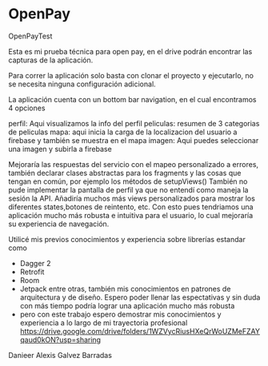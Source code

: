 # OpenPay
 OpenPayTest

Esta es mi prueba técnica para open pay, en el drive podrán encontrar las capturas de la aplicación.

Para correr la aplicación solo basta con clonar el proyecto y ejecutarlo, no se necesita ninguna configuración adicional.

La aplicación cuenta con un bottom bar navigation, en el cual encontramos 4 opciones

perfil: Aqui visualizamos la info del perfil
peliculas: resumen de 3 categorias de peliculas
mapa: aqui inicia la carga de la localizacion del usuario a firebase y también se muestra en el mapa
imagen: Aqui puedes seleccionar una imagen y subirla a firebase

Mejoraría las respuestas del servicio con el mapeo personalizado a errores, también declarar clases abstractas para
los fragments y las cosas que tengan en común, por ejemplo los métodos de setupViews()
También no pude implementar la pantalla de perfil ya que no entendí como maneja la sesión la API.
Añadiría muchos más views personalizados para mostrar los diferentes states,botones de reintento, etc.
Con esto pues tendriamos una aplicación mucho más robusta e intuitiva para el usuario, lo cual mejoraría su experiencia 
de navegación.

Utilicé mis previos conocimientos y experiencia sobre librerías estandar como
* Dagger 2
* Retrofit
* Room
* Jetpack
 entre otras, también mis conocimientos en patrones de arquitectura y de diseño.
Espero poder llenar las espectativas y sin duda con más tiempo podría lograr una aplicación mucho más robusta 
* pero con este trabajo espero demostrar mis conocimientos y experiencia a lo largo de mi trayectoria profesional
  https://drive.google.com/drive/folders/1WZVycRiusHXeQrWoUZMeFZAYqaud0kON?usp=sharing


Danieer Alexis Galvez Barradas